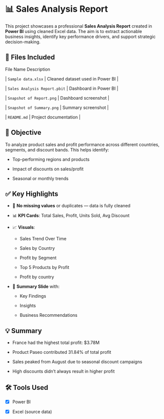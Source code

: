 # 📊 Sales Analysis Report

This project showcases a professional **Sales Analysis Report** created in **Power BI** using cleaned Excel data. The aim is to extract actionable business insights, identify key performance drivers, and support strategic decision-making.

## 📁 Files Included

 File Name                                                    Description                                 

| `Sample data.xlsx`                                         | Cleaned dataset used in Power BI            |

| `Sales Analysis Report.pbit`                               | Dashboard in Power BI                       |

| `Snapshot of Report.png`                                   | Dashboard screenshot                        |

| `Snapshot of Summary.png`                                  | Summary screenshot                          |

| `README.md`                                                | Project documentation                       |

## 🎯 Objective

To analyze product sales and profit performance across different countries, segments, and discount bands. This helps identify:
- Top-performing regions and products

- Impact of discounts on sales/profit
  
- Seasonal or monthly trends


## ✅ Key Highlights

- 📌 **No missing values** or duplicates — data is fully cleaned
  
- 📊 **KPI Cards**: Total Sales, Profit, Units Sold, Avg Discount
  
- 📈 **Visuals**:
  
  - Sales Trend Over Time
    
  - Sales by Country
    
  - Profit by Segment
    
  - Top 5 Products by Profit
    
  - Profit by country

- 🧠 **Summary Slide** with:
  - Key Findings
    
  - Insights
    
  - Business Recommendations

## 💡 Summary
  - France had the highest total profit: $3.78M
    
  - Product Paseo contributed 31.84% of total profit
    
  - Sales peaked from August due to seasonal discount campaigns
    
  - High discounts didn’t always result in higher profit

## 🛠 Tools Used

- [x] Power BI
- [x] Excel (source data)

